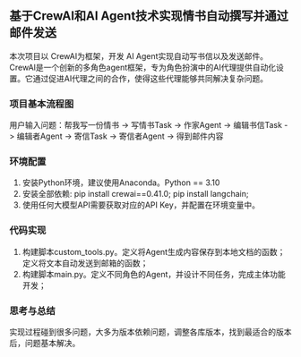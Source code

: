 ## 基于CrewAI和AI Agent技术实现情书自动撰写并通过邮件发送
本次项目以 CrewAI为框架，开发 AI Agent实现自动写书信以及发送邮件。
CrewAI是一个创新的多角色agent框架，专为角色扮演中的AI代理提供自动化设置。它通过促进AI代理之间的合作，使得这些代理能够共同解决复杂问题。

### 项目基本流程图
用户输入问题：帮我写一份情书 -> 写情书Task -> 作家Agent -> 编辑书信Task -> 编辑者Agent -> 寄信Task -> 寄信者Agent -> 得到邮件内容

### 环境配置
1. 安装Python环境，建议使用Anaconda。Python == 3.10
2. 安装全部依赖: pip install crewai==0.41.0; pip install langchain;
3. 使用任何大模型API需要获取对应的API Key，并配置在环境变量中。

### 代码实现
1. 构建脚本custom_tools.py。定义将Agent生成内容保存到本地文档的函数；定义将文本自动发送到邮箱的函数；
2. 构建脚本main.py。定义不同角色的Agent，并设计不同任务，完成主体功能开发；

### 思考与总结
实现过程碰到很多问题，大多为版本依赖问题，调整各库版本，找到最适合的版本后，问题基本解决。